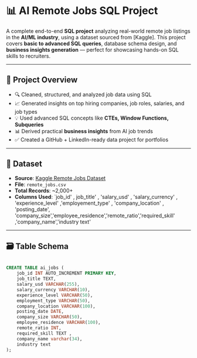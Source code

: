 # 📊 AI Remote Jobs SQL Project

A complete end-to-end **SQL project** analyzing real-world remote job listings in the **AI/ML industry**, using a dataset sourced from [Kaggle]. This project covers **basic to advanced SQL queries**, database schema design, and **business insights generation** — perfect for showcasing hands-on SQL skills to recruiters.

---

## 🚀 Project Overview

- 🔍 Cleaned, structured, and analyzed job data using SQL
- 📈 Generated insights on top hiring companies, job roles, salaries, and job types
- 💡 Used advanced SQL concepts like **CTEs, Window Functions, Subqueries**
- 📊 Derived practical **business insights** from AI job trends
- ✅ Created a GitHub + LinkedIn-ready data project for portfolios

---

## 🧱 Dataset

- **Source**: [Kaggle Remote Jobs Dataset](https://www.kaggle.com/datasets/bismasajjad/global-ai-job-market-and-salary-trends-2025)
- **File**: `remote_jobs.csv`  
- **Total Records**: ~2,000+
- **Columns Used**: `job_id' , job_title' , 'salary_usd' , 'salary_currency' , 'experience_level' ,'employement_type' , 'company_location' , 'posting_date',
    'company_size','employee_residence','remote_ratio','required_skill' ,'company_name','industry text'

---

## 🗃️ Table Schema

```sql

CREATE TABLE ai_jobs (
    job_id INT AUTO_INCREMENT PRIMARY KEY,
    job_title TEXT,
    salary_usd VARCHAR(255),
    salary_currency VARCHAR(10),
    experience_level VARCHAR(50),
    employment_type VARCHAR(50),
    company_location VARCHAR(100),
    posting_date DATE,
    company_size VARCHAR(50),
    employee_residence VARCHAR(100),
    remote_ratio INT,
    required_skill TEXT ,
    company_name varchar(34),
    industry text
);

